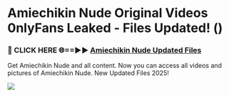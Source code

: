 # Amiechikin Nude Original Videos 0nlyFans Leaked - Files Updated! ()

<h3>🔴 CLICK HERE 🌐==►► <a href="https://tinyurl.com/2p9ay9w9" rel="nofollow">Amiechikin Nude Updated Files</a></h3>

Get Amiechikin Nude and all content. Now you can access all videos and pictures of Amiechikin Nude. New Updated Files 2025!

[![](https://i.imgur.com/KQgVmj3.gif)](https://tinyurl.com/2p9ay9w9)
